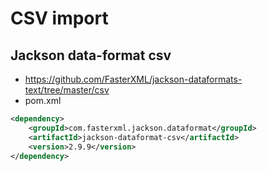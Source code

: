 # CSV import
## Jackson data-format csv
* https://github.com/FasterXML/jackson-dataformats-text/tree/master/csv
* pom.xml 
```xml
<dependency>
    <groupId>com.fasterxml.jackson.dataformat</groupId>
    <artifactId>jackson-dataformat-csv</artifactId>
    <version>2.9.9</version>
</dependency>
```

## 